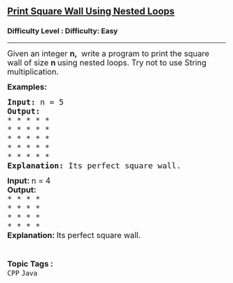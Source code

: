 <h2><a href="https://www.geeksforgeeks.org/problems/print-square-wall-2-1605683124--114227/1?page=2&difficulty=Easy&status=unsolved&sortBy=accuracy">Print Square Wall Using Nested Loops</a></h2><h3>Difficulty Level : Difficulty: Easy</h3><hr><div class="problems_problem_content__Xm_eO"><p><span style="font-size: 18px;">Given an integer&nbsp;<strong>n,&nbsp;</strong>&nbsp;write a program to print the square wall of size&nbsp;<strong>n</strong><strong>&nbsp;</strong>using nested loops. Try not to use String multiplication.<br></span></p>
<p><span style="font-size: 18px;"><strong>Examples:</strong></span></p>
<pre><span style="font-size: 18px;"><strong>Input: </strong>n = 5
<strong>Output:
</strong>* * * * *<br>* * * * *<br>* * * * *<br>* * * * *<br>* * * * *
<strong>Explanation: </strong>Its perfect square wall. </span></pre>
<pre><span style="font-size: 18px;"><strong style="font-family: -apple-system, BlinkMacSystemFont, 'Segoe UI', Roboto, Oxygen, Ubuntu, Cantarell, 'Open Sans', 'Helvetica Neue', sans-serif;">Input: </strong><span style="font-family: -apple-system, BlinkMacSystemFont, 'Segoe UI', Roboto, Oxygen, Ubuntu, Cantarell, 'Open Sans', 'Helvetica Neue', sans-serif;">n = 4<br></span></span><span style="font-size: 18px;"><strong style="font-family: -apple-system, BlinkMacSystemFont, 'Segoe UI', Roboto, Oxygen, Ubuntu, Cantarell, 'Open Sans', 'Helvetica Neue', sans-serif;">Output:<br></strong>* * * * <br>* * * * <br>* * * * <br>* * * * <br><strong style="font-family: -apple-system, BlinkMacSystemFont, 'Segoe UI', Roboto, Oxygen, Ubuntu, Cantarell, 'Open Sans', 'Helvetica Neue', sans-serif;">Explanation: </strong><span style="font-family: -apple-system, BlinkMacSystemFont, 'Segoe UI', Roboto, Oxygen, Ubuntu, Cantarell, 'Open Sans', 'Helvetica Neue', sans-serif;">Its perfect square wall. </span></span></pre></div><br><p><span style=font-size:18px><strong>Topic Tags : </strong><br><code>CPP</code>&nbsp;<code>Java</code>&nbsp;